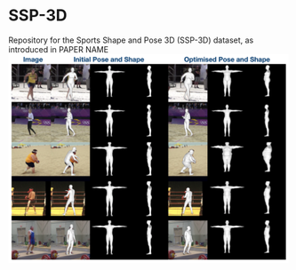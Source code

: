 # SSP-3D
Repository for the Sports Shape and Pose 3D (SSP-3D) dataset, as introduced in PAPER NAME
![teaser](teaser.png)

